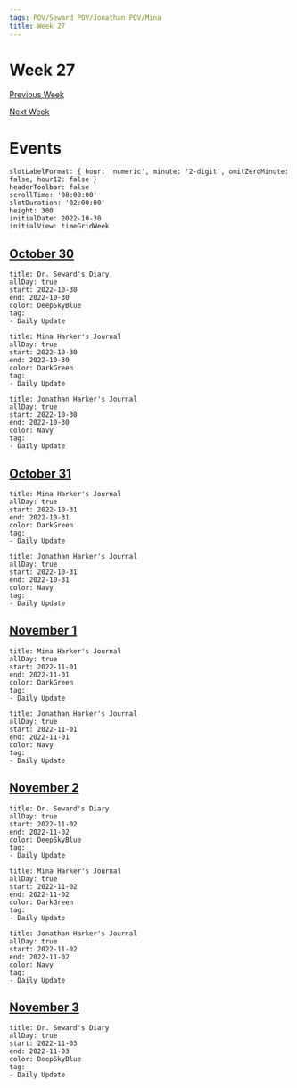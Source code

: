 ```yaml
---
tags: POV/Seward POV/Jonathan POV/Mina 
title: Week 27
---
```


# Week 27

[Previous Week](2022-W44)

[Next Week](2022-W46)

# Events

```itinerary
slotLabelFormat: { hour: 'numeric', minute: '2-digit', omitZeroMinute: false, hour12: false }
headerToolbar: false
scrollTime: '08:00:00'
slotDuration: '02:00:00'
height: 300
initialDate: 2022-10-30
initialView: timeGridWeek
```

## [October 30](2022-10-30.md)

```itinerary-event
title: Dr. Seward's Diary
allDay: true
start: 2022-10-30
end: 2022-10-30
color: DeepSkyBlue
tag:
- Daily Update
```

```itinerary-event
title: Mina Harker's Journal
allDay: true
start: 2022-10-30
end: 2022-10-30
color: DarkGreen
tag:
- Daily Update
```

```itinerary-event
title: Jonathan Harker's Journal
allDay: true
start: 2022-10-30
end: 2022-10-30
color: Navy
tag:
- Daily Update
```

## [October 31](2022-10-31.md)

```itinerary-event
title: Mina Harker's Journal
allDay: true
start: 2022-10-31
end: 2022-10-31
color: DarkGreen
tag:
- Daily Update
```

```itinerary-event
title: Jonathan Harker's Journal
allDay: true
start: 2022-10-31
end: 2022-10-31
color: Navy
tag:
- Daily Update
```

## [November 1](2022-11-01.md)

```itinerary-event
title: Mina Harker's Journal
allDay: true
start: 2022-11-01
end: 2022-11-01
color: DarkGreen
tag:
- Daily Update
```

```itinerary-event
title: Jonathan Harker's Journal
allDay: true
start: 2022-11-01
end: 2022-11-01
color: Navy
tag:
- Daily Update
```

## [November 2](2022-11-02.md)

```itinerary-event
title: Dr. Seward's Diary
allDay: true
start: 2022-11-02
end: 2022-11-02
color: DeepSkyBlue
tag:
- Daily Update
```

```itinerary-event
title: Mina Harker's Journal
allDay: true
start: 2022-11-02
end: 2022-11-02
color: DarkGreen
tag:
- Daily Update
```

```itinerary-event
title: Jonathan Harker's Journal
allDay: true
start: 2022-11-02
end: 2022-11-02
color: Navy
tag:
- Daily Update
```

## [November 3](2022-11-03.md)

```itinerary-event
title: Dr. Seward's Diary
allDay: true
start: 2022-11-03
end: 2022-11-03
color: DeepSkyBlue
tag:
- Daily Update
```
